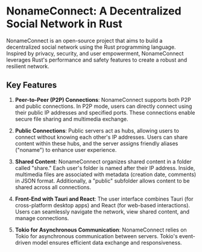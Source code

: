 # NonameConnect: A Decentralized Social Network in Rust

NonameConnect is an open-source project that aims to build a decentralized social network using the Rust programming language. Inspired by privacy, security, and user empowerment, NonameConnect leverages Rust's performance and safety features to create a robust and resilient network.

## Key Features

1. **Peer-to-Peer (P2P) Connections**: NonameConnect supports both P2P and public connections. In P2P mode, users can directly connect using their public IP addresses and specified ports. These connections enable secure file sharing and multimedia exchange.

2. **Public Connections**: Public servers act as hubs, allowing users to connect without knowing each other's IP addresses. Users can share content within these hubs, and the server assigns friendly aliases ("noname") to enhance user experience.

3. **Shared Content**: NonameConnect organizes shared content in a folder called "share." Each user's folder is named after their IP address. Inside, multimedia files are associated with metadata (creation date, comments) in JSON format. Additionally, a "public" subfolder allows content to be shared across all connections.

4. **Front-End with Tauri and React**: The user interface combines Tauri (for cross-platform desktop apps) and React (for web-based interactions). Users can seamlessly navigate the network, view shared content, and manage connections.

5. **Tokio for Asynchronous Communication**: NonameConnect relies on Tokio for asynchronous communication between servers. Tokio's event-driven model ensures efficient data exchange and responsiveness.
